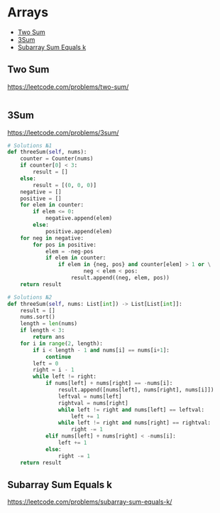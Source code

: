 # Arrays

+ [Two Sum](#two-sum)
+ [3Sum](#3sum)
+ [Subarray Sum Equals k](#subarray-sum-equals-k)

## Two Sum

https://leetcode.com/problems/two-sum/

```python

```

## 3Sum

https://leetcode.com/problems/3sum/

```python
# Solutions №1
def threeSum(self, nums):
    counter = Counter(nums)
    if counter[0] < 3:
        result = []
    else:
        result = [(0, 0, 0)]
    negative = []
    positive = []
    for elem in counter:
        if elem <= 0:
            negative.append(elem)
        else:
            positive.append(elem)
    for neg in negative:
        for pos in positive:
            elem = -neg-pos
            if elem in counter:
                if elem in {neg, pos} and counter[elem] > 1 or \
                        neg < elem < pos:
                    result.append((neg, elem, pos))
    return result

# Solutions №2
def threeSum(self, nums: List[int]) -> List[List[int]]:
    result = []
    nums.sort()
    length = len(nums)
    if length < 3:
        return ans
    for i in range(2, length):
        if i < length - 1 and nums[i] == nums[i+1]:
            continue
        left = 0
        right = i - 1
        while left != right:
            if nums[left] + nums[right] == -nums[i]:
                result.append([nums[left], nums[right], nums[i]])
                leftval = nums[left]
                rightval = nums[right]
                while left != right and nums[left] == leftval:
                    left += 1
                while left != right and nums[right] == rightval:
                    right -= 1
            elif nums[left] + nums[right] < -nums[i]:
                left += 1
            else:
                right -= 1
    return result

```

## Subarray Sum Equals k

https://leetcode.com/problems/subarray-sum-equals-k/

```python

```
